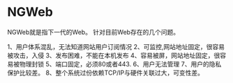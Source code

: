 # NGWeb

NGWeb就是指下一代的Web。
针对目前Web存在的几个问题。

1、用户体系混乱，无法知道网站用户订阅情况
2、可监控,网站地址固定，很容易被攻击，入侵
3、发布困难，不能在本机发布
4、容易被屏，网站地址固定，很容易被物理封锁
5、端口固定，必须80或者443.
6、用户无法管理
7、用户的隐私保护比较差。
8、整个系统过份依赖TCP/IP与硬件关联过大，可变性差。
